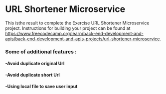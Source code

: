 # URL Shortener Microservice

This isthe result to complete the Exercise URL Shortener Microservice project. 
Instructions for building your project can be found at https://www.freecodecamp.org/learn/back-end-development-and-apis/back-end-development-and-apis-projects/url-shortener-microservice.

###  Some of additional features :
#### -Avoid duplicate original Url
#### -Avoid duplicate short Url
#### -Using local file to save user input